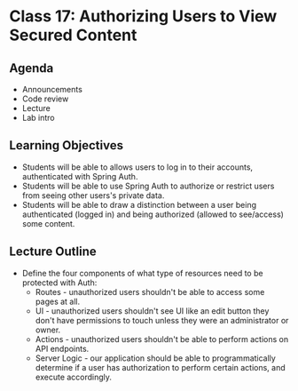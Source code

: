 # Class 17: Authorizing Users to View Secured Content

## Agenda

- Announcements
- Code review
- Lecture
- Lab intro

## Learning Objectives

- Students will be able to allows users to log in to their accounts, authenticated with Spring Auth.
- Students will be able to use Spring Auth to authorize or restrict users from seeing other users's private data.
- Students will be able to draw a distinction between a user being authenticated (logged in) and being authorized (allowed to see/access) some content.

## Lecture Outline

- Define the four components of what type of resources need to be protected with Auth:
  - Routes - unauthorized users shouldn't be able to access some pages at all.
  - UI - unauthorized users shouldn't see UI like an edit button they don't have permissions to touch unless they were an administrator or owner.
  - Actions - unauthorized users shouldn't be able to perform actions on API endpoints.
  - Server Logic - our application should be able to programmatically determine if a user has authorization to perform certain actions, and execute accordingly.
